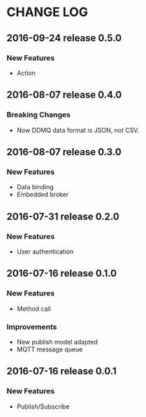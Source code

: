 # CHANGE LOG

## 2016-09-24 release 0.5.0

### New Features
- Action



## 2016-08-07 release 0.4.0

### Breaking Changes
- Now DDMQ data format is JSON, not CSV.



## 2016-08-07 release 0.3.0

### New Features
- Data binding
- Embedded broker



## 2016-07-31 release 0.2.0

### New Features
- User authentication



## 2016-07-16 release 0.1.0

### New Features
- Method call

### Improvements
- New publish model adapted
- MQTT message queue



## 2016-07-16 release 0.0.1

### New Features
- Publish/Subscribe
